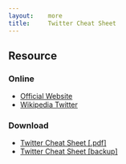 ```yaml
---
layout:    more
title:     Twitter Cheat Sheet 
---
```

<div class="content content-400">
    <div class="board board-326">
        <h2 class="board-title">Resource</h2>
        <div class="board-card">
            <h3 class="board-card-title">Online</h3>
            <ul>
                <li><a href="http://twitter.com/">Official Website</a></li>
                <li><a href="http://en.wikipedia.org/wiki/Twitter">Wikipedia Twitter</a></li>
            </ul>
        </div>
        <div class="board-card">
            <h3 class="board-card-title">Download</h3>
            <ul>
                <li><a href="http://www.docstoc.com/docs/15187878/Twitter-Cheat-Sheet">Twitter Cheat Sheet [.pdf]</a></li>
                <li><a href="/static/cs/Twitter.Cheat.Sheet.pdf">Twitter Cheat Sheet [backup]</a></li>
            </ul>
        </div>
    </div>
</div>
